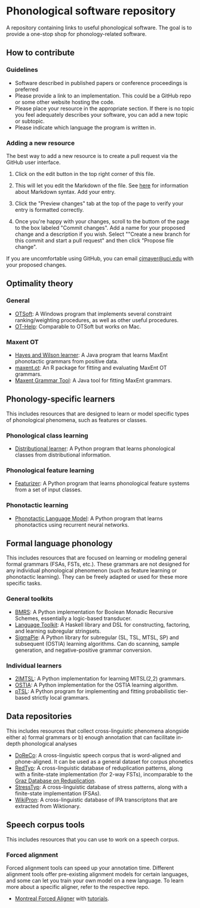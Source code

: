 # Phonological software repository

A repository containing links to useful phonological software. The goal is to provide a one-stop shop for phonology-related software.

## How to contribute

### Guidelines

* Software described in published papers or conference proceedings is preferred
* Please provide a link to an implementation. This could be a GitHub repo or some other website hosting the code.
* Please place your resource in the appropriate section. If there is no topic you feel adequately describes your software, you can add a new topic or subtopic.
* Please indicate which language the program is written in.

### Adding a new resource

The best way to add a new resource is to create a pull request via the GitHub user interface.

1. Click on the edit button in the top right corner of this file.

2. This will let you edit the Markdown of the file. See [here](https://docs.github.com/en/get-started/writing-on-github/getting-started-with-writing-and-formatting-on-github/basic-writing-and-formatting-syntax) for information about Markdown syntax. Add your entry.

3. Click the "Preview changes" tab at the top of the page to verify your entry is formatted correctly.

4. Once you're happy with your changes, scroll to the buttom of the page to the box labeled "Commit changes". Add a name for your proposed change and a description if you wish. Select ""Create a new branch for this commit and start a pull request" and then click "Propose file change".

If you are uncomfortable using GitHub, you can email cjmayer@uci.edu with your proposed changes.


## Optimality theory

### General
* [OTSoft](https://linguistics.ucla.edu/people/hayes/otsoft/): A Windows program that implements several constraint ranking/weighting procedures, as well as other useful procedures.
* [OT-Help](https://people.umass.edu/othelp/): Comparable to OTSoft but works on Mac. 

### Maxent OT
* [Hayes and Wilson learner](https://linguistics.ucla.edu/people/hayes/Phonotactics/index.htm): A Java program that learns MaxEnt phonotactic grammars from positive data.
* [maxent.ot](https://github.com/connormayer/maxent.ot): An R package for fitting and evaluating MaxEnt OT grammars.
* [Maxent Grammar Tool](https://linguistics.ucla.edu/people/hayes/MaxentGrammarTool/): A Java tool for fitting MaxEnt grammars.

## Phonology-specific learners
This includes resources that are designed to learn or model specific types of phonological phenomena, such as features or classes. 

### Phonological class learning
* [Distributional learner](https://github.com/connormayer/distributional_learning): A Python program that learns phonological classes from distributional information.

### Phonological feature learning
* [Featurizer](https://github.com/connormayer/featurizer): A Python program that learns phonological feature systems from a set of input classes.

### Phonotactic learning
* [Phonotactic Language Model](https://github.com/MaxAndrewNelson/Phonotactic_LM): A Python program that learns phonotactics using recurrent neural networks.

## Formal language phonology
This includes resources that are focused on learning or modeling general formal grammars (FSAs, FSTs, etc.). These grammars are not designed for any individual phonological phenomenon (such as feature learning or phonotactic learning). They can be freely adapted or used for these more specific tasks.

### General toolkits
* [BMRS](https://github.com/jhdeov/BMRS): A Python implementation for Boolean Monadic Recursive Schemes, essentially a logic-based transducer. 
* [Language Toolkit](https://github.com/vvulpes0/Language-Toolkit-2): A Haskell library and DSL for constructing, factoring, and learning subregular stringsets.
* [SigmaPie](https://github.com/alenaks/SigmaPie): A Python library for subregular (SL, TSL, MTSL, SP) and subsequent (OSTIA) learning algorithms. Can do scanning, sample generation, and negative-positive grammar conversion.
### Individual learners
* [2IMTSL](https://github.com/alenaks/2IMTSL): A Python implementation for learning MITSL(2,2) grammars. 
* [OSTIA](https://github.com/alenaks/OSTIA): A Python implementation for the OSTIA learning algorithm.
* [pTSL](https://github.com/connormayer/pTSL): A Python program for implementing and fitting probabilistic tier-based strictly local grammars.

## Data repositories
This includes resources that collect cross-linguistic phenomena alongside either a) formal grammars or b) enough annotation that can facilitate in-depth phonological analyses

* [DoReCo](https://doreco.huma-num.fr/): A cross-linguistic speech corpus that is word-aligned and phone-aligned. It can be used as a general dataset for corpus phonetics
* [RedTyp](https://github.com/jhdeov/RedTyp): A cross-linguistic database of reduplication patterns, along with a finite-state implementation (for 2-way FSTs), incomparable to the [Graz Database on Reduplication](http://reduplication.uni-graz.at/).
* [StressTyp](http://st2.ullet.net/?): A cross-linguistic database of stress patterns, along with a finite-state implementation (FSAs). 
* [WikiPron](https://github.com/CUNY-CL/wikipron/): A cross-linguistic database of IPA transcriptons that are extracted from Wiktionary. 

## Speech corpus tools
This includes resources that you can use to work on a speech corpus. 

### Forced alignment
Forced alignment tools can speed up your annotation time. Different alignment tools offer pre-existing alignment models for certain languages, and some can let you train your own model on a new language. To learn more about a specific aligner, refer to the respective repo. 

* [Montreal Forced Aligner](https://montreal-forced-aligner.readthedocs.io/en/latest/) with [tutorials](https://montreal-forced-aligner.readthedocs.io/en/latest/). 

